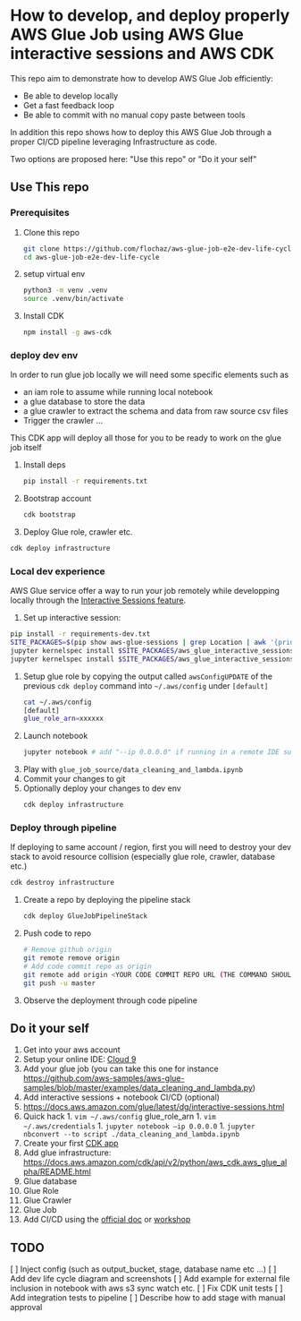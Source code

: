 
# How to develop, and deploy properly AWS Glue Job using AWS Glue interactive sessions and AWS CDK

This repo aim to demonstrate how to develop AWS Glue Job efficiently:
* Be able to develop locally
* Get a fast feedback loop
* Be able to commit with no manual copy paste between tools

In addition this repo shows how to deploy this AWS Glue Job through a proper CI/CD pipeline leveraging Infrastructure as code.

Two options are proposed here: "Use this repo" or "Do it your self"

## Use This repo

### Prerequisites

1. Clone this repo
   ```bash
   git clone https://github.com/flochaz/aws-glue-job-e2e-dev-life-cycle.git
   cd aws-glue-job-e2e-dev-life-cycle
   ```
1. setup virtual env
   ```bash
   python3 -m venv .venv
   source .venv/bin/activate
   ```
1. Install CDK
   ```bash
   npm install -g aws-cdk
   ```

### deploy dev env

In order to run glue job locally we will need some specific elements such as
* an iam role to assume while running local notebook
* a glue database to store the data
* a glue crawler to extract the schema and data from raw source csv files
* Trigger the crawler ...

This CDK app will deploy all those for you to be ready to work on the glue job itself

1. Install deps
   ```bash
   pip install -r requirements.txt
   ```
1. Bootstrap account
   ```bash
   cdk bootstrap
   ```
1. Deploy Glue role, crawler etc.

```bash
cdk deploy infrastructure
```

### Local dev experience

AWS Glue service offer a way to run your job remotely while developping locally through the [Interactive Sessions feature](https://docs.aws.amazon.com/glue/latest/dg/interactive-sessions.html).

1. Set up interactive session:
  ```bash
  pip install -r requirements-dev.txt
  SITE_PACKAGES=$(pip show aws-glue-sessions | grep Location | awk '{print $2}')
  jupyter kernelspec install $SITE_PACKAGES/aws_glue_interactive_sessions_kernel/glue_pyspark # Add "--user" if getting "[Errno 13] Permission denied: '/usr/local/share/jupyter'"
  jupyter kernelspec install $SITE_PACKAGES/aws_glue_interactive_sessions_kernel/glue_spark # Add "--user" if getting "[Errno 13] Permission denied: '/usr/local/share/jupyter'"
  ```
1. Setup glue role by copying the output called `awsConfigUPDATE` of the previous `cdk deploy` command into `~/.aws/config` under `[default]`
   ```bash 
   cat ~/.aws/config
   [default]
   glue_role_arn=xxxxxx
   ```
1. Launch notebook
   ```bash
   jupyter notebook # add "--ip 0.0.0.0" if running in a remote IDE such as cloud9 (PS: you will need to open your security group for TCP connection on 8888 port as well !)
   ```
1. Play with `glue_job_source/data_cleaning_and_lambda.ipynb`
1. Commit your changes to git
1. Optionally deploy your changes to dev env
   ```bash
   cdk deploy infrastructure
   ```

### Deploy through pipeline

If deploying to same account / region, first you will need to destroy your dev stack to avoid resource collision (especially glue role, crawler, database etc.)
```bash
cdk destroy infrastructure
```

1. Create a repo by deploying the pipeline stack
   ```bash
   cdk deploy GlueJobPipelineStack
   ```
2. Push code to repo
   ```bash
   # Remove github origin
   git remote remove origin
   # Add code commit repo as origin
   git remote add origin <YOUR CODE COMMIT REPO URL (THE COMMAND SHOULD BE FOUND IN THE PREVIOUS "cdk deploy GlueJobPipelineStack" output)>
   git push -u master
   ```
3. Observe the deployment through code pipeline


## Do it your self

1. Get into your aws account
1. Setup your online IDE: [Cloud 9](https://catalog.us-east-1.prod.workshops.aws/workshops/071bbc60-6c1f-47b6-8c66-e84f5dc96b3f/en-US/10-introduction-and-setup/10-cloud-9)
1. Add your glue job (you can take this one for instance https://github.com/aws-samples/aws-glue-samples/blob/master/examples/data_cleaning_and_lambda.py)
1. Add interactive sessions + notebook CI/CD (optional)
  1. https://docs.aws.amazon.com/glue/latest/dg/interactive-sessions.html 
  1. Quick hack
    1. `vim ~/.aws/config` glue_role_arn
    1. `vim ~/.aws/credentials`
    1. `jupyter notebook —ip 0.0.0.0`
    1. `jupyter nbconvert --to script ./data_cleaning_and_lambda.ipynb`
1. Create your first [CDK app](https://cdkworkshop.com/30-python/20-create-project.html)
1. Add glue infrastructure: https://docs.aws.amazon.com/cdk/api/v2/python/aws_cdk.aws_glue_alpha/README.html 
  1. Glue database
  1. Glue Role
  1. Glue Crawler
  1. Glue Job
1. Add CI/CD using the [official doc](https://docs.aws.amazon.com/cdk/api/v2/python/aws_cdk.pipelines/README.html) or [workshop](https://cdkworkshop.com/30-python/70-advanced-topics/200-pipelines.html)  


## TODO

[ ] Inject config (such as output_bucket, stage, database name etc ...)
[ ] Add dev life cycle diagram and screenshots
[ ] Add example for external file inclusion in notebook with aws s3 sync watch etc.
[ ] Fix CDK unit tests
[ ] Add integration tests to pipeline
[ ] Describe how to add stage with manual approval
